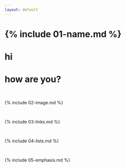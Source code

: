 ```yaml
---
layout: default
---
```


# {% include 01-name.md %}
# hi
# how are you?



<br>

{% include 02-image.md %}

<br>

{% include 03-links.md %}

<br>

{% include 04-lists.md %}

<br>

{% include 05-emphasis.md %}